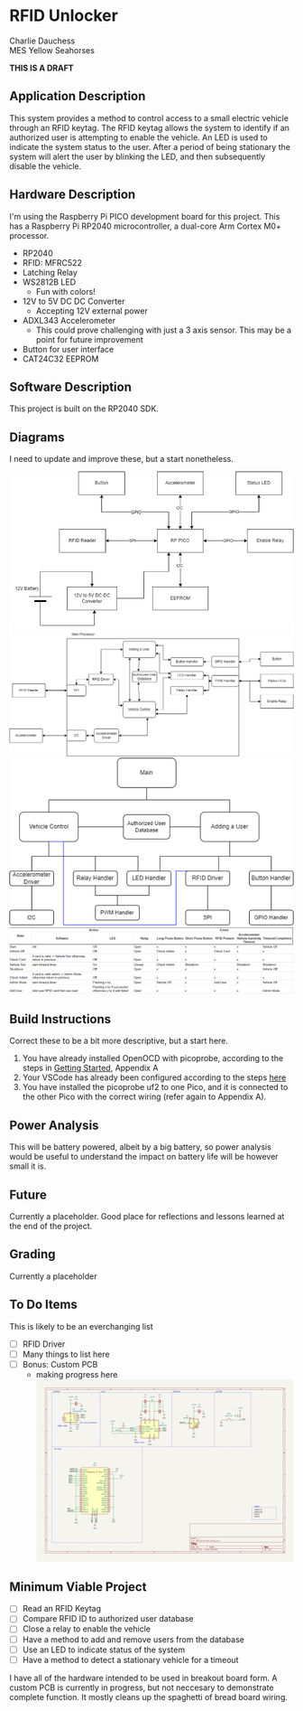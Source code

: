 # RFID Unlocker
Charlie Dauchess  
MES Yellow Seahorses

**THIS IS A DRAFT**

## Application Description
This system provides a method to control access to a small electric vehicle through an RFID keytag.  The RFID keytag allows the system to identify if an authorized user is attempting to enable the vehicle.  An LED is used to indicate the system status to the user.  After a period of being stationary the system will alert the user by blinking the LED, and then subsequently disable the vehicle.



## Hardware Description

I'm using the Raspberry Pi PICO development board for this project.  This has a Raspberry Pi RP2040 microcontroller, a dual-core Arm Cortex M0+ processor. 

- RP2040
- RFID: MFRC522
- Latching Relay
- WS2812B LED
    - Fun with colors!
- 12V to 5V DC DC Converter
    - Accepting 12V external power
- ADXL343 Accelerometer
    - This could prove challenging with just a 3 axis sensor.  This may be a point for future improvement
- Button for user interface
- CAT24C32 EEPROM

## Software Description

This project is built on the RP2040 SDK.

## Diagrams

I need to update and improve these, but a start nonetheless.

![Hardware Diagram](/Images/HardwareDiagram.png)
![Software Diagram](/Images/SoftwareDiagram.png)
![Hierarchy of Control](/Images/HierarchyOfControl.png)
![State Table](/Images/StateTable.png)

## Build Instructions

Correct these to be a bit more descriptive, but a start here.

1. You have already installed OpenOCD with picoprobe, according to the steps in [Getting Started](https://datasheets.raspberrypi.org/pico/getting-started-with-pico.pdf), Appendix A
2. Your VSCode has already been configured according to the steps [here](https://shawnhymel.com/2096/how-to-set-up-raspberry-pi-pico-c-c-toolchain-on-windows-with-vs-code/)
3. You have installed the picoprobe uf2 to one Pico, and it is connected to the other Pico with the correct wiring (refer again to Appendix A).

## Power Analysis

This will be battery powered, albeit by a big battery, so power analysis would be useful to understand the impact on battery life will be however small it is.

## Future

Currently a placeholder.  Good place for reflections and lessons learned at the end of the project.

## Grading

Currently a placeholder

## To Do Items
This is likely to be an everchanging list
- [ ] RFID Driver
- [ ] Many things to list here
- [ ] Bonus: Custom PCB
    - making progress here
    ![pcb schematic](/Images/CurrentPCBSchematic.png)


## Minimum Viable Project
- [ ] Read an RFID Keytag
- [ ] Compare RFID ID to authorized user database
- [ ] Close a relay to enable the vehicle
- [ ] Have a method to add and remove users from the database
- [ ] Use an LED to indicate status of the system
- [ ] Have a method to detect a stationary vehicle for a timeout

 I have all of the hardware intended to be used in breakout board form.  A custom PCB is currently in progress, but not neccesary to demonstrate complete function.  It mostly cleans up the spaghetti of bread board wiring. 
